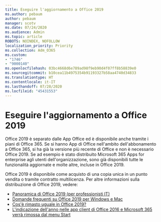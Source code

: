 ```yaml
---
title: Eseguire l'aggiornamento a Office 2019
ms.author: pebaum
author: pebaum
manager: scotv
ms.date: 07/24/2020
ms.audience: Admin
ms.topic: article
ROBOTS: NOINDEX, NOFOLLOW
localization_priority: Priority
ms.collection: Adm_O365
ms.custom:
- "1746"
- "9000140"
ms.openlocfilehash: 03bc4668d6e789ad98f9eb90d4f07ff8b58839e0
ms.sourcegitcommit: b10cea11b4975354b91193327b58aa4740d34833
ms.translationtype: HT
ms.contentlocale: it-IT
ms.lasthandoff: 07/28/2020
ms.locfileid: "45431553"
---
```

# <a name="update-to-office-2019"></a>Eseguire l'aggiornamento a Office 2019

Office 2019 è separato dalle App Office ed è disponibile anche tramite i piani di Office 365. Se si hanno App di Office nell'ambito dell'abbonamento a Office 365, si ha già la versione più recente di Office e non è necessario Office 2019. Se ad esempio è stato distribuito Microsoft 365 Apps for enterprise agli utenti dell'organizzazione, sono già disponibili tutte le funzionalità aggiornate e molte altre, incluse in Office 2019.

Office 2019 è disponibile come acquisto di una copia unica in un punto vendita o tramite contratto multilicenza. Per altre informazioni sulla distribuzione di Office 2019, vedere:  

- [Panoramica di Office 2019 (per professionisti IT)](https://docs.microsoft.com/deployoffice/office2019/overview)  
- [Domande frequenti su Office 2019 per Windows e Mac](https://support.microsoft.com/help/4133312)  
- [Cos'è rimasto uguale in Office 2019?](https://docs.microsoft.com/deployoffice/office2019/overview#whats-stayed-the-same-in-office-2019)  
- [L'indicazione dell'anno nelle app client di Office 2016 e Microsoft 365 verrà rimossa dal menu Start](https://support.office.com/article/8fe5e052-76d2-49de-af30-2e84ed3da907?wt.mc_id=Alchemy_ClientDIA)